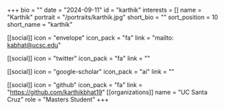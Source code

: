 +++
bio = "" 
date = "2024-09-11" 
id = "karthik" 
interests = [] 
name = "Karthik" 
portrait = "/portraits/karthik.jpg" 
short_bio = "" 
sort_position = 10
 short_name = "karthik" 

[[social]] 
    icon = "envelope" 
    icon_pack = "fa" 
    link = "mailto: kabhat@ucsc.edu"

 [[social]] 
    icon = "twitter" 
    icon_pack = "fa" 
    link = "" 

[[social]] 
    icon = "google-scholar" 
    icon_pack = "ai" 
    link = "" 

[[social]] 
    icon = "github" 
    icon_pack = "fa" 
    link = "https://github.com/karthikbhat19" 
[[organizations]] 
     name = "UC Santa Cruz" 
      role = "Masters Student" 
+++